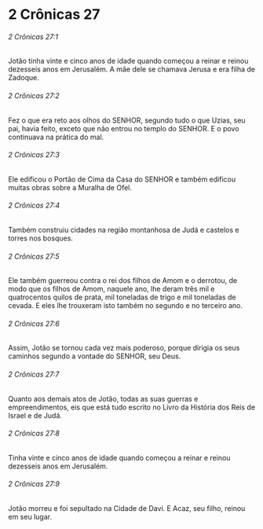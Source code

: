 # 2 Crônicas 27

###### 2 Crônicas 27:1

Jotão tinha vinte e cinco anos de idade quando começou a reinar e reinou dezesseis anos em Jerusalém. A mãe dele se chamava Jerusa e era filha de Zadoque.

###### 2 Crônicas 27:2

Fez o que era reto aos olhos do SENHOR, segundo tudo o que Uzias, seu pai, havia feito, exceto que não entrou no templo do SENHOR. E o povo continuava na prática do mal.

###### 2 Crônicas 27:3

Ele edificou o Portão de Cima da Casa do SENHOR e também edificou muitas obras sobre a Muralha de Ofel.

###### 2 Crônicas 27:4

Também construiu cidades na região montanhosa de Judá e castelos e torres nos bosques.

###### 2 Crônicas 27:5

Ele também guerreou contra o rei dos filhos de Amom e o derrotou, de modo que os filhos de Amom, naquele ano, lhe deram três mil e quatrocentos quilos de prata, mil toneladas de trigo e mil toneladas de cevada. E eles lhe trouxeram isto também no segundo e no terceiro ano.

###### 2 Crônicas 27:6

Assim, Jotão se tornou cada vez mais poderoso, porque dirigia os seus caminhos segundo a vontade do SENHOR, seu Deus.

###### 2 Crônicas 27:7

Quanto aos demais atos de Jotão, todas as suas guerras e empreendimentos, eis que está tudo escrito no Livro da História dos Reis de Israel e de Judá.

###### 2 Crônicas 27:8

Tinha vinte e cinco anos de idade quando começou a reinar e reinou dezesseis anos em Jerusalém.

###### 2 Crônicas 27:9

Jotão morreu e foi sepultado na Cidade de Davi. E Acaz, seu filho, reinou em seu lugar.

